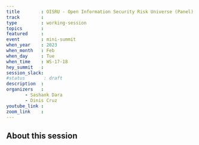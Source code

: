 ```yaml
---
title        : OISRU - Open Information Security Risk Universe (Panel)
track        :
type         : working-session
topics       :
featured     :
event        : mini-summit
when_year    : 2023
when_month   : Feb
when_day     : Tue
when_time    : WS-17-18
hey_summit   : 
session_slack:
#status       : draft
description  :
organizers   :
       - Sashank Dara
       - Dinis Cruz
youtube_link :
zoom_link    :
---
```


## About this session
